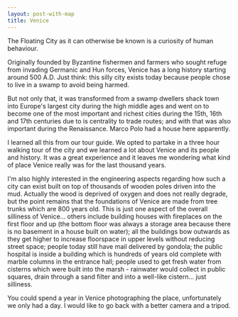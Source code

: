 ```yaml
---
layout: post-with-map
title: Venice
---
```


The Floating City as it can otherwise be known is a curiosity of human behaviour.

Originally founded by Byzantine fishermen and farmers who sought refuge from invading Germanic and Hun forces, Venice has a long history starting around 500 A.D. Just think: this silly city exists today because people chose to live in a swamp to avoid being harmed.

But not only that, it was transformed from a swamp dwellers shack town into Europe's largest city during the high middle ages and went on to become one of the most important and richest cities during the 15th, 16th and 17th centuries due to is centrality to trade routes; and with that was also important during the Renaissance. Marco Polo had a house here apparently.

I learned all this from our tour guide. We opted to partake in a three hour walking tour of the city and we learned a lot about Venice and its people and history. It was a great experience and it leaves me wondering what kind of place Venice really was for the last thousand years.

I'm also highly interested in the engineering aspects regarding how such a city can exist built on top of thousands of wooden poles driven into the mud. Actually the wood is deprived of oxygen and does not really degrade, but the point remains that the foundations of Venice are made from tree trunks which are 800 years old. This is just one aspect of the overall silliness of Venice... others include building houses with fireplaces on the first floor and up (the bottom floor was always a storage area because there is no basement in a house built on water); all the buildings bow outwards as they get higher to increase floorspace in upper levels without reducing street space; people today still have mail delivered by gondola; the public hospital is inside a building which is hundreds of years old complete with marble columns in the entrance hall; people used to get fresh water from cisterns which were built into the marsh - rainwater would collect in public squares, drain through a sand filter and into a well-like cistern... just silliness. 

You could spend a year in Venice photographing the place, unfortunately we only had a day. I would like to go back with a better camera and a tripod.